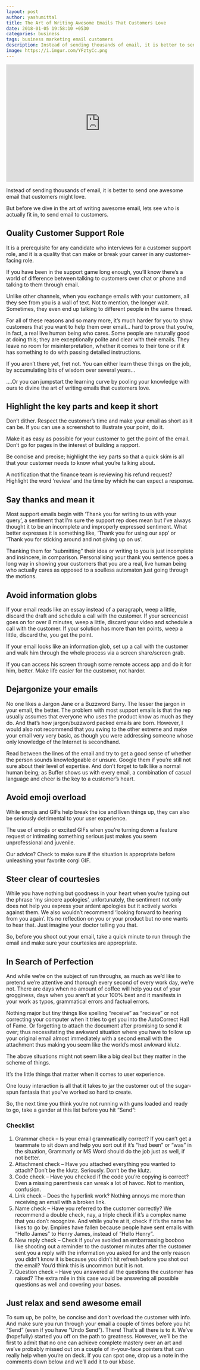 ```yaml
---
layout: post
author: yashumittal
title: The Art of Writing Awesome Emails That Customers Love
date: 2018-01-05 19:58:10 +0530
categories: business
tags: business marketing email customers
description: Instead of sending thousands of email, it is better to send one awesome email that customers might love. But before we dive in the art of writing awesome email, lets see who is actually fit in, to send email to customers.
image: https://i.imgur.com/YFztyCc.png
---
```


<iframe src="https://www.facebook.com/plugins/video.php?href=https%3A%2F%2Fwww.facebook.com%2Fcodecarrotinc%2Fvideos%2F405433009968386%2F&show_text=0&width=560" width="100%" height="315" style="border:none;overflow:hidden" scrolling="no" frameborder="0" allowTransparency="true" allowFullScreen="true"></iframe>

Instead of sending thousands of email, it is better to send one awesome email that customers might love.

But before we dive in the art of writing awesome email, lets see who is actually fit in, to send email to customers.

## Quality Customer Support Role

It is a prerequisite for any candidate who interviews for a customer support role, and it is a quality that can make or break your career in any customer-facing role.

If you have been in the support game long enough, you’ll know there’s a world of difference between talking to customers over chat or phone and talking to them through email.

Unlike other channels, when you exchange emails with your customers, all they see from you is a wall of text. Not to mention, the longer wait. Sometimes, they even end up talking to different people in the same thread.

For all of these reasons and so many more, it’s much harder for you to show customers that you want to help them over email… hard to prove that you’re, in fact, a real live human being who cares.
Some people are naturally good at doing this; they are exceptionally polite and clear with their emails. They leave no room for misinterpretation, whether it comes to their tone or if it has something to do with passing detailed instructions.

If you aren’t there yet, fret not. You can either learn these things on the job, by accumulating bits of wisdom over several years…

….Or you can jumpstart the learning curve by pooling your knowledge with ours to divine the art of writing emails that customers love.

## Highlight the key parts and keep it short

Don’t dither. Respect the customer’s time and make your email as short as it can be. If you can use a screenshot to illustrate your point, do it.

Make it as easy as possible for your customer to get the point of the email. Don’t go for pages in the interest of building a rapport.

Be concise and precise; highlight the key parts so that a quick skim is all that your customer needs to know what you’re talking about.

A notification that the finance team is reviewing his refund request? Highlight the word ‘review’ and the time by which he can expect a response.

## Say thanks and mean it

Most support emails begin with ‘Thank you for writing to us with your query’, a sentiment that I’m sure the support rep does mean but I’ve always thought it to be an incomplete and improperly expressed sentiment. What better expresses it is something like, ‘Thank you for using our app’ or ‘Thank you for sticking around and not giving up on us’.

Thanking them for “submitting” their idea or writing to you is just incomplete and insincere, in comparison. Personalising your thank you sentence goes a long way in showing your customers that you are a real, live human being who actually cares as opposed to a soulless automaton just going through the motions.

## Avoid information globs

If your email reads like an essay instead of a paragraph, weep a little, discard the draft and schedule a call with the customer. If your screencast goes on for over 8 minutes, weep a little, discard your video and schedule a call with the customer. If your solution has more than ten points, weep a little, discard the, you get the point.

If your email looks like an information glob, set up a call with the customer and walk him through the whole process via a screen share/screen grab.

If you can access his screen through some remote access app and do it for him, better. Make life easier for the customer, not harder.

## Dejargonize your emails

No one likes a Jargon Jane or a Buzzword Barry. The lesser the jargon in your email, the better. The problem with most support emails is that the rep usually assumes that everyone who uses the product know as much as they do. And that’s how jargon/buzzword packed emails are born.
However, I would also not recommend that you swing to the other extreme and make your email very very basic, as though you were addressing someone whose only knowledge of the Internet is secondhand.

Read between the lines of the email and try to get a good sense of whether the person sounds knowledgeable or unsure. Google them if you’re still not sure about their level of expertise. And don’t forget to talk like a normal human being; as Buffer shows us with every email, a combination of casual language and cheer is the key to a customer’s heart.

## Avoid emoji overload

While emojis and GIFs help break the ice and liven things up, they can also be seriously detrimental to your user experience.

The use of emojis or excited GIFs when you’re turning down a feature request or intimating something serious just makes you seem unprofessional and juvenile.

Our advice? Check to make sure if the situation is appropriate before unleashing your favorite corgi GIF.

## Steer clear of courtesies

While you have nothing but goodness in your heart when you’re typing out the phrase ‘my sincere apologies’, unfortunately, the sentiment not only does not help you express your ardent apologies but it actively works against them. We also wouldn’t recommend ‘looking forward to hearing from you again’. It’s no reflection on you or your product but no one wants to hear that. Just imagine your doctor telling you that.

So, before you shoot out your email, take a quick minute to run through the email and make sure your courtesies are appropriate.

## In Search of Perfection

And while we’re on the subject of run throughs, as much as we’d like to pretend we’re attentive and thorough every second of every work day, we’re not. There are days when no amount of coffee will help you out of your grogginess, days when you aren’t at your 100% best and it manifests in your work as typos, grammatical errors and factual errors.

Nothing major but tiny things like spelling “receive” as “recieve” or not correcting your computer when it tries to get you into the AutoCorrect Hall of Fame. Or forgetting to attach the document after promising to send it over; thus necessitating the awkward situation where you have to follow up your original email almost immediately with a second email with the attachment thus making you seem like the world’s most awkward klutz.

The above situations might not seem like a big deal but they matter in the scheme of things.

It’s the little things that matter when it comes to user experience.

One lousy interaction is all that it takes to jar the customer out of the sugar-spun fantasia that you’ve worked so hard to create.

So, the next time you think you’re not running with guns loaded and ready to go, take a gander at this list before you hit “Send”:

### Checklist

1. Grammar check – Is your email grammatically correct? If you can’t get a teammate to sit down and help you sort out if it’s “had been” or “was” in the situation, Grammarly or MS Word should do the job just as well, if not better.
2. Attachment check – Have you attached everything you wanted to attach? Don’t be the klutz. Seriously. Don’t be the klutz.
3. Code check – Have you checked if the code you’re copying is correct? Even a missing parenthesis can wreak a lot of havoc. Not to mention, confusion.
4. Link check – Does the hyperlink work? Nothing annoys me more than receiving an email with a broken link.
5. Name check – Have you referred to the customer correctly? We recommend a double check, nay, a triple check if it’s a complex name that you don’t recognize. And while you’re at it, check if it’s the name he likes to go by.  Empires have fallen because people have sent emails with “Hello James” to Henry James, instead of “Hello Henry”.
6. New reply check – Check if you’ve avoided an embarrassing booboo like shooting out a reminder to the customer minutes after the customer sent you a reply with the information you asked for and the only reason you didn’t know it is because you didn’t hit refresh before you shot out the email? You’d think this is uncommon but it is not.
7. Question check – Have you answered all the questions the customer has raised? The extra mile in this case would be answering all possible questions as well and covering your bases.

## Just relax and send awesome email

To sum up, be polite, be concise and don’t overload the customer with info. And make sure you run through your email a couple of times before you hit “Send” (even if you have “Undo Send”). There! That’s all there is to it. We’ve (hopefully) started you off on the path to greatness.
However, we’ll be the first to admit that no one can achieve complete mastery over an art and we’ve probably missed out on a couple of in-your-face pointers that can really help when you’re on deck. If you can spot one, drop us a note in the comments down below and we’ll add it to our kbase.
